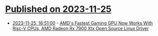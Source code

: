 # [Published on 2023-11-25](index.md)

* [2023-11-25, 16:51:00](https://soylentnews.org/article.pl?sid=23/11/22/1951255&from=rss) - [AMD's Fastest Gaming GPU Now Works With Risc-V CPUs, AMD Radeon Rx 7900 Xtx Open Source Linux Driver](https://soylentnews.org/article.pl?sid=23/11/22/1951255&from=rss)
